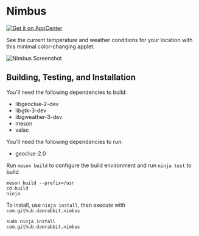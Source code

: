 # Nimbus
[![Get it on AppCenter](https://appcenter.elementary.io/badge.svg)](https://appcenter.elementary.io/com.github.danrabbit.nimbus)

See the current temperature and weather conditions for your location with this minimal color-changing applet.

![Nimbus Screenshot](https://raw.github.com/danrabbit/nimbus/master/data/screenshot.png)

## Building, Testing, and Installation


You'll need the following dependencies to build:
* libgeoclue-2-dev
* libgtk-3-dev
* libgweather-3-dev
* meson
* valac

You'll need the following dependencies to run:
* geoclue-2.0

Run `meson build` to configure the build environment and run `ninja test` to build

    meson build --prefix=/usr
    cd build
    ninja

To install, use `ninja install`, then execute with `com.github.danrabbit.nimbus`

    sudo ninja install
    com.github.danrabbit.nimbus
